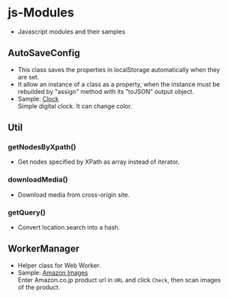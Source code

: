 # js-Modules
- Javascript modules and their samples

## AutoSaveConfig
- This class saves the properties in localStorage automatically when they are set.
- It allow an instance of a class as a property, when the instance must be rebuilded by "assign" method with its "toJSON" output object.
- Sample: [Clock](https://raw.githack.com/TakeAsh/js-Modules/main/Clock/)<br>
Simple digital clock. It can change color.

## Util

### getNodesByXpath()
- Get nodes specified by XPath as array instead of iterator.

### downloadMedia()
- Download media from cross-origin site.

### getQuery()
- Convert location.search into a hash.

## WorkerManager
- Helper class for Web Worker.
- Sample: [Amazon Images](https://www.takeash.net/js/AmazonImages/)<br>
Enter Amazon.co.jp product url in `URL` and click `Check`, then scan images of the product.
